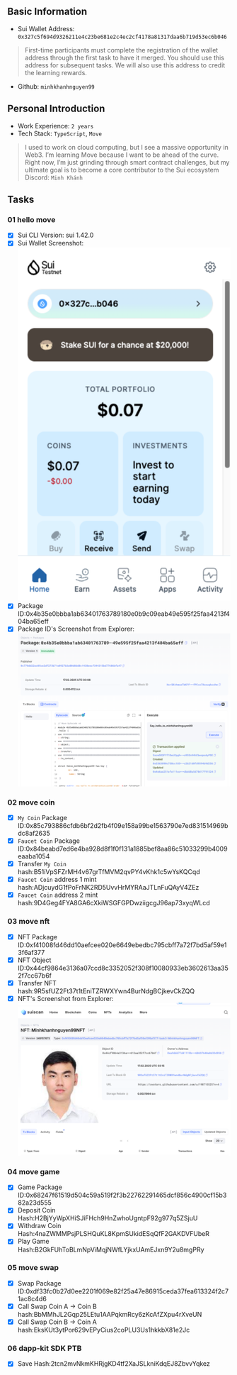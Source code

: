 ## Basic Information
- Sui Wallet Address: `0x327c5f694d9326211e4c23be681e2c4ec2cf4178a81317daa6b719d53ec6b046`
> First-time participants must complete the registration of the wallet address through the first task to have it merged. You should use this address for subsequent tasks. We will also use this address to credit the learning rewards.
- Github: `minhkhanhnguyen99`

## Personal Introduction
- Work Experience: `2 years`
- Tech Stack: `TypeScript`, `Move`
> I used to work on cloud computing, but I see a massive opportunity in Web3. I’m learning Move because I want to be ahead of the curve. Right now, I’m just grinding through smart contract challenges, but my ultimate goal is to become a core contributor to the Sui ecosystem
Discord: `Minh Khánh`

## Tasks

### 01 hello move
- [x] Sui CLI Version: sui 1.42.0
- [x] Sui Wallet Screenshot: ![](images/sui_wallet.png)
- [x] Package ID:0x4b35e0bbba1ab63401763789180e0b9c09eab49e595f25faa4213f404ba65eff
- [x] Package ID's Screenshot from Explorer: ![](images/packageid.png)

### 02 move coin
- [x] `My Coin` Package ID:0x85c793886cfdb6bf2d2fb4f09e158a99be1563790e7ed831514969bdc8af2635
- [x] `Faucet Coin` Package ID:0x84beabd7ed6e4ba928d8f1f0f131a1885bef8aa86c51033299b4009eaaba1054
- [x] Transfer `My Coin` hash:B51iVpSFZrMH4v67grTfMVM2qvPY4vKhk1c5wYsKQCqd
- [x] `Faucet Coin` address 1 mint hash:ADjcuydG1fPoFrNK2RD5UvvHrMYRAaJTLnFuQAyV4ZEz
- [x] `Faucet Coin` address 2 mint hash:9D4Geg4FYA8GA6cXkiWSGFGPDwziigcgJ96ap73xyqWLcd

### 03 move nft
- [x] NFT Package ID:0xf41008fd46dd10aefcee020e6649ebedbc795cbff7a72f7bd5af59e13f6af377
- [x] NFT Object ID:0x44cf9864e3136a07ccd8c3352052f308f10080933eb3602613aa352f7cc67b6f
- [x] Transfer NFT hash:9R5sfUZ2Ft37t1tEniTZRWXYwn4BurNdgBCjkevCkZQQ
- [x] NFT's Screenshot from Explorer: ![](images/nft.png)

### 04 move game
- [x] Game Package ID:0x68247f61519d504c59a519f2f3b22762291465dcf856c4900cf15b382a23d555
- [x] Deposit Coin Hash:H2BjYyWpXHiSJiFHch9HnZwhoUgntpF92g977q5ZSjuU
- [x] Withdraw Coin Hash:4naZWMMPsjPLSHQuKL8KpmSUkidESqQfF2GAKDVFUbeR
- [x] Play Game Hash:B2GkFUhToBLmNpViMqjNWfLYjkxUAmEJxn9Y2u8mgPRy

### 05 move swap
- [x] Swap Package ID:0xdf33fc0b27d0ee2201f069e82f25a47e86915ceda37fea613324f2c71ac8c4d6
- [x] Call Swap Coin A -> Coin B hash:BbMMhJL2Gqp25LEtu1AAPqkmRcy6zKcAfZXpu4rXveUN
- [x] Call Swap Coin B -> Coin A hash:EksKUt3ytPor629vEPyCius2coPLU3Us1hkkbX81e2Jc

### 06 dapp-kit SDK PTB
- [x] Save Hash:2tcn2mvNkmKHRjgKD4tf2XaJSLkniKdqEJ8ZbvvYqkez
